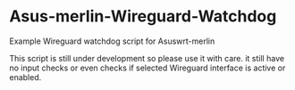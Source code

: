 # Asus-merlin-Wireguard-Watchdog
Example Wireguard watchdog script for Asuswrt-merlin

This script is still under development so please use it with care. it still have no input checks or even checks if selected Wireguard interface is active or enabled. 

